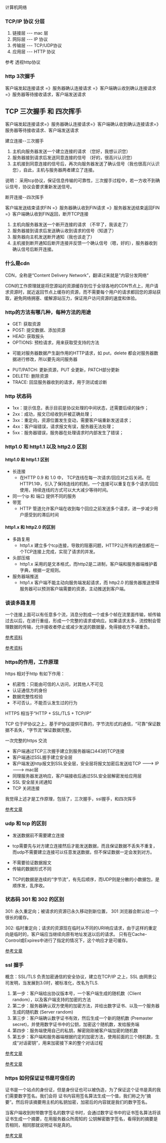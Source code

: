 计算机网络

### TCP/IP 协议 分层

1. 链接层   --- mac 层
2. 网际层   --- IP 协议
3. 传输层   --- TCP/UDP协议
4. 应用层   --- HTTP 协议

参考 透视http协议

### http 3次握手

客户端发起连接请求 =》服务器确认连接请求 =》客户端确认收到确认连接请求 =》服务器等待接收请求，客户端发送请求

## TCP 三次握手 和 四次挥手

客户端发起连接请求=》服务器确认连接请求=》客户端确认收到确认连接请求=》服务器等待接收请求、客户端发送请求

建立连接--三次握手

1. 主机向服务器发送一个建立连接的请求 （您好，我想认识您）
2. 服务器接到请求后发送同意连接的信号  （好的，很高兴认识您）
3. 主机接到同意连接的信号后，再次向服务器发送了确认信号（我也很高兴认识您），自此，主机与服务器两者建立了连接。

说明：
采用tcp协议，保证信息传输的可靠性，三次握手过程中，若一方收不到确认信号，协议会要求重新发送信号。

断开连接--四次挥手

客户端发送结束请求FIN =》服务器确认收到FIN请求 =》服务器发送结束返回FIN =》客户端确认收到FIN返回，断开TCP连接

1. 主机向服务器发送一个断开连接的请求 （不早了，我该走了）
2. 服务器接到请求后发送确认收到请求的信号（知道了）
3. 服务器向主机发送断开通知（我也该走了）
4. 主机接到断开通知后断开连接并反馈一个确认信号（嗯，好的），服务器收到确认信号后断开连接。

### 什么是cdn

CDN，全称是“Content Delivery Network”，翻译过来就是”内容分发网络“

CDN的工作原理就是将您源站的资源缓存到位于全球各地的CDN节点上，用户请求资源时，就近返回节点上缓存的资源，而不需要每个用户的请求都回您的源站获取，避免网络拥塞、缓解源站压力，保证用户访问资源的速度和体验。


### http的方法有哪几种，每种方法的用途

+ GET: 获取资源
+ POST: 提交数据、添加资源
+ HEAD: 获取报头
+ OPTIONS: 预检请求，用来获取受支持的方法
- 可能对服务器数据产生副作用的HTTP请求，如 put，delete 都会对服务器数据进行修改，所以要先询问服务器
+ PUT/PATCH: 更新资源，PUT 全更新，PATCH部分更新
+ DELETE: 删除资源
+ TRACE: 回显服务器收到的请求，用于测试或诊断

### http 状态码

+ 1xx：提示信息，表示目前是协议处理的中间状态，还需要后续的操作；
+ 2xx：成功，报文已经收到并被正确处理；
+ 3xx：重定向，资源位置发生变动，需要客户端重新发送请求； 
+ 4xx：客户端错误，请求报文有误，服务器无法处理；
+ 5xx：服务器错误，服务器在处理请求时内部发生了错误；

### http1.0 和 http1.1 以及 http2.0 区别

#### http1.0 和 http1.1 区别

- 长连接
   + 在HTTP 0.9 和 1.0 中， TCP连线在每一次请求/回应对之后关闭。在HTTP1.1中，引入了保持连线的机制，一个连接可以重复在多个请求/回应使用，持续连线的方式可以大大减少等待时间。
- 同一个ip 和 端口 提供不同的服务
- 带宽
   + HTTP 管道允许客户端在收到每个回应之前发送多个请求，进一步减少用户感受到的滞后时间

#### http1.x 和 http2.0 的区别

- 多路复用
   + http1.x 建立多个tcp连接，导致的阻塞问题，HTTP2让所有的通信都在一个TCP连接上完成，实现了请求的并发。
- 头部压缩
   + http1.x 采用的是文本格式，而http2是二进制，客户端和服务器端维护着字典，根据一定规则。
-  服务器端推送
   + http1.x 客户端不能主动向服务端发起请求，而 http2.0 的服务器推送使得服务器可以预测客户端需要的资源，主动推送到客户端。

### 谈谈多路复用

一个连接上面可以有任意多个流，消息分割成一个或多个帧在流里面传输，帧传输过去以后，在进行重组，形成一个完整的请求或响应。如果请求太多，流控制会管理数据的传输，允许接收者停止或减少发送的数据量，免得接收方不堪重负。

[参考资料](https://juejin.im/post/6844903734670000142)

[参考资料](https://juejin.im/entry/6844903745768161287)

### https的作用，工作原理

https 相对于http 有如下作用：

- 机密性：只能由可信的人访问，对其他人不可见
- 认证通信方的身份
- 数据完整性校验
- 不可否认，不能否认发生过的行为

HTTPS 相当于“HTTP + SSL/TLS + TCP/IP”

TCP 位于IP协议之上，基于IP协议提供可靠的，字节流形式的通信，“可靠”保证数据不丢失，“字节流”保证数据完整。

一次完整的https 交流

- 客户端通过TCP三次握手建立到服务器端口443的TCP连接
- 客户端通过SSL握手建立安全层
- 客户端发送http报文到SSL安全层，安全层将报文加密后发送给TCP ---> IP ---> mac层
- 同理服务器发送响应，客户端接收后通过SSL安全层解密发给应用层
- SSL 安全层关闭通知
- TCP 关闭连接

我觉得上述才是工作原理，包括了，三次握手，ssl握手，和四次挥手

[参考文章](https://juejin.im/post/6844903623613218824)

### udp 和 tcp 的区别

+ 发送数据前不需要建立连接
- tcp需要先与对方建立连接然后才能发送数据，而且保证数据不丢失不重复，而udp不需要建立连接可以任意发送数据，但不保证数据一定会发到对方。
+ 不需要验证数据报文
+ 传输的数据形式不同
- TCP的数据是连续的“字节流”，有先后顺序，而UDP则是分散的小数据包，是顺序发，乱序收。

### 状态码 301 和 302 的区别

301: 永久重定向；被请求的资源已永久移动到新位置， 301 浏览器会默认给一个很长的缓存。

302: 临时重定向；请求的资源现在临时从不同的URI响应请求，由于这样的重定向是临时的，客户端应当继续向原有地址发送以后的请求。
只有在Cache-Control或Expires中进行了指定的情况下，这个响应才是可缓存。

[参考文章](https://juejin.im/post/6844904097733165069)

### ssl 握手

概念：SSL/TLS 负责加密通信的安全协议，建立在TCP/IP 之上，SSL 由网景公司发明，当发展到3.0时，被标准化，改名为TLS.

1. 第一步：客户端给出协议版本号，一个客户端生成的随机数（Client random），以及客户端支持的加密的方法
2. 第二步：服务器确认双方使用的加密方法，并给出数字证书、以及一个服务器生成的随机数 (Server random)
3. 第三步：客户端确认数字证书有效，然后生成一个新的随机数 (Premaster secret)，并使用数字证书中的公钥，加密这个随机数，发给服务端
4. 第四步：服务端使用自己的私钥，解密刚刚被客户端加密的随机数
5. 第五步：客户端和服务器端根据约定的加密方法，使用前面的三个随机数，生成“对话密钥”，用来加密接下来的整个对话过程

[参考文章](http://www.ruanyifeng.com/blog/2014/09/illustration-ssl.html)

[参考文章](https://juejin.im/post/6856595606677716999)

### https 如何保证证书是可信任的

证书是一个站点的身份证，但是身份证也可以被伪造，为了保证这个证书是真的我们需要数字签名。我们会将
证书内容用签名算法生成一个值，我们称之为“摘要”。然后将该摘要用主机的私钥加密，加密后的内容就是我们的数字签名。

当客户端收到附带数字签名的数字证书时，会通过数字证书中的证书签名算法将该证书生成一个摘要，在用服务器众所周知的
公钥解密数字签名，看得到的摘要是否相同，相同那就说明证书是真的。

[参考文章](https://juejin.im/post/6844903623613218824)
